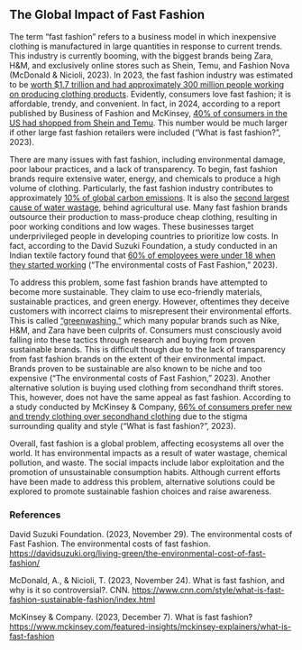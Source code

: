 ## The Global Impact of Fast Fashion 

The term “fast fashion” refers to a business model in which inexpensive clothing is manufactured in large quantities in response to current trends. This industry is currently booming, with the biggest brands being Zara, H&M, and exclusively online stores such as Shein, Temu, and Fashion Nova (McDonald & Nicioli, 2023). In 2023, the fast fashion industry was estimated to be [worth $1.7 trillion and had approximately 300 million people working on producing clothing products](https://www.mckinsey.com/featured-insights/mckinsey-explainers/what-is-fast-fashion). Evidently, consumers love fast fashion; it is affordable, trendy, and convenient. In fact, in 2024, according to a report published by Business of Fashion and McKinsey, [40% of consumers in the US had shopped from Shein and Temu](https://www.mckinsey.com/featured-insights/mckinsey-explainers/what-is-fast-fashion). This number would be much larger if other large fast fashion retailers were included (“What is fast fashion?”, 2023). 

There are many issues with fast fashion, including environmental damage, poor labour practices, and a lack of transparency. To begin, fast fashion brands require extensive water, energy, and chemicals to produce a high volume of clothing. Particularly, the fast fashion industry contributes to approximately [10% of global carbon emissions](https://davidsuzuki.org/living-green/the-environmental-cost-of-fast-fashion/). It is also the [second largest cause of water wastage](https://davidsuzuki.org/living-green/the-environmental-cost-of-fast-fashion/), behind agricultural use. Many fast fashion brands outsource their production to mass-produce cheap clothing, resulting in poor working conditions and low wages. These businesses target underprivileged people in developing countries to prioritize low costs. In fact, according to the David Suzuki Foundation, a study conducted in an Indian textile factory found that [60% of employees were under 18 when they started working](https://davidsuzuki.org/living-green/the-environmental-cost-of-fast-fashion/) (“The environmental costs of Fast Fashion,” 2023).  

To address this problem, some fast fashion brands have attempted to become more sustainable. They claim to use eco-friendly materials, sustainable practices, and green energy. However, oftentimes they deceive customers with incorrect claims to misrepresent their environmental efforts. This is called [“greenwashing,”](https://davidsuzuki.org/living-green/the-environmental-cost-of-fast-fashion/) which many popular brands such as Nike, H&M, and Zara have been culprits of. Consumers must consciously avoid falling into these tactics through research and buying from proven sustainable brands. This is difficult though due to the lack of transparency from fast fashion brands on the extent of their environmental impact. Brands proven to be sustainable are also known to be niche and too expensive (“The environmental costs of Fast Fashion,” 2023). Another alternative solution is buying used clothing from secondhand thrift stores. This, however, does not have the same appeal as fast fashion. According to a study conducted by McKinsey & Company, [66% of consumers prefer new and trendy clothing over secondhand clothing](https://www.mckinsey.com/featured-insights/mckinsey-explainers/what-is-fast-fashion) due to the stigma surrounding quality and style (“What is fast fashion?”, 2023). 

Overall, fast fashion is a global problem, affecting ecosystems all over the world. It has environmental impacts as a result of water wastage, chemical pollution, and waste. The social impacts include labor exploitation and the promotion of unsustainable consumption habits. Although current efforts have been made to address this problem, alternative solutions could be explored to promote sustainable fashion choices and raise awareness. 

### References
David Suzuki Foundation. (2023, November 29). The environmental costs of Fast Fashion. The environmental costs of fast 
    fashion. https://davidsuzuki.org/living-green/the-environmental-cost-of-fast-fashion/

McDonald, A., & Nicioli, T. (2023, November 24). What is fast fashion, and why is it so controversial?. CNN. 
    https://www.cnn.com/style/what-is-fast-fashion-sustainable-fashion/index.html  

McKinsey & Company. (2023, December 7). What is fast fashion? 
    https://www.mckinsey.com/featured-insights/mckinsey-explainers/what-is-fast-fashion 
